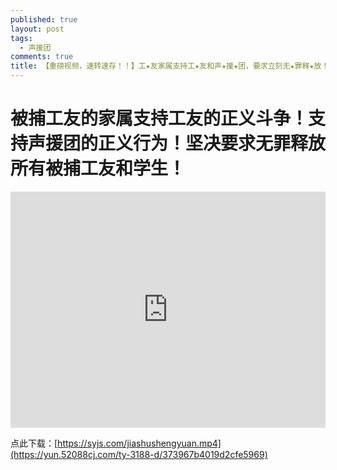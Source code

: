 ```yaml
---
published: true
layout: post
tags:
  - 声援团
comments: true
title: 【重磅视频，速转速存！！】工★友家属支持工★友和声★援★团，要求立刻无★罪释★放！！
---
```


 # 被捕工友的家属支持工友的正义斗争！支持声援团的正义行为！坚决要求无罪释放所有被捕工友和学生！

<div style="width: 100%; height: 0px; position: relative; padding-bottom: 75.000%;"><iframe src="https://yun.52088cj.com/ty-3188-h5/373967b4019d2cfe5969" frameborder="0" width="100%" height="100%" allowfullscreen style="width: 100%; height: 100%; position: absolute;"></iframe></div>

点此下载：[https://syjs.com/jiashushengyuan.mp4](https://yun.52088cj.com/ty-3188-d/373967b4019d2cfe5969)
